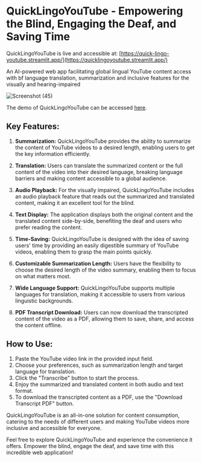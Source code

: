 # QuickLingoYouTube - Empowering the Blind, Engaging the Deaf, and Saving Time

QuickLingoYouTube is live and accessible at: [https://quick-lingo-youtube.streamlit.app/](https://quicklingoyoutube.streamlit.app/)

An AI-powered web app facilitating global lingual YouTube content access with bf language translation, summarization and inclusive features for the visually and hearing-impaired


![Screenshot (45)](https://github.com/Shakthi-2406/Quick-Lingo-YouTube/assets/84411432/9ebb4357-ebf7-46bc-9a67-5df89912a870)

The demo of QuickLingoYouTube can be accessed [here](https://drive.google.com/file/d/1CeSuEDF8GPcxq0NO4ywgyeVePwWlr7Bo/view?usp=sharing).



## Key Features:

1. **Summarization:** QuickLingoYouTube provides the ability to summarize the content of YouTube videos to a desired length, enabling users to get the key information efficiently.

2. **Translation:** Users can translate the summarized content or the full content of the video into their desired language, breaking language barriers and making content accessible to a global audience.

3. **Audio Playback:** For the visually impaired, QuickLingoYouTube includes an audio playback feature that reads out the summarized and translated content, making it an excellent tool for the blind.

4. **Text Display:** The application displays both the original content and the translated content side-by-side, benefiting the deaf and users who prefer reading the content.

5. **Time-Saving:** QuickLingoYouTube is designed with the idea of saving users' time by providing an easily digestible summary of YouTube videos, enabling them to grasp the main points quickly.

6. **Customizable Summarization Length:** Users have the flexibility to choose the desired length of the video summary, enabling them to focus on what matters most.

7. **Wide Language Support:** QuickLingoYouTube supports multiple languages for translation, making it accessible to users from various linguistic backgrounds.

8. **PDF Transcript Download:** Users can now download the transcripted content of the video as a PDF, allowing them to save, share, and access the content offline.

## How to Use:

1. Paste the YouTube video link in the provided input field.
2. Choose your preferences, such as summarization length and target language for translation.
3. Click the "Transcribe" button to start the process.
4. Enjoy the summarized and translated content in both audio and text format.
5. To download the transcripted content as a PDF, use the "Download Transcript PDF" button.

QuickLingoYouTube is an all-in-one solution for content consumption, catering to the needs of different users and making YouTube videos more inclusive and accessible for everyone.

Feel free to explore QuickLingoYouTube and experience the convenience it offers. Empower the blind, engage the deaf, and save time with this incredible web application!
